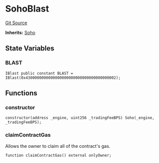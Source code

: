 # SohoBlast
[Git Source](https://github.com/mgnfy-view/soho-orderbook/blob/b0de44209c38bec76a892649fa8f58821082ae7c/src/SohoBlast.sol)

**Inherits:**
[Soho](/src/Soho.sol/contract.Soho.md)


## State Variables
### BLAST

```solidity
IBlast public constant BLAST = IBlast(0x4300000000000000000000000000000000000002);
```


## Functions
### constructor


```solidity
constructor(address _engine, uint256 _tradingFeeBPS) Soho(_engine, _tradingFeeBPS);
```

### claimContractGas

Allows the owner to claim all of the contract's gas.


```solidity
function claimContractGas() external onlyOwner;
```


